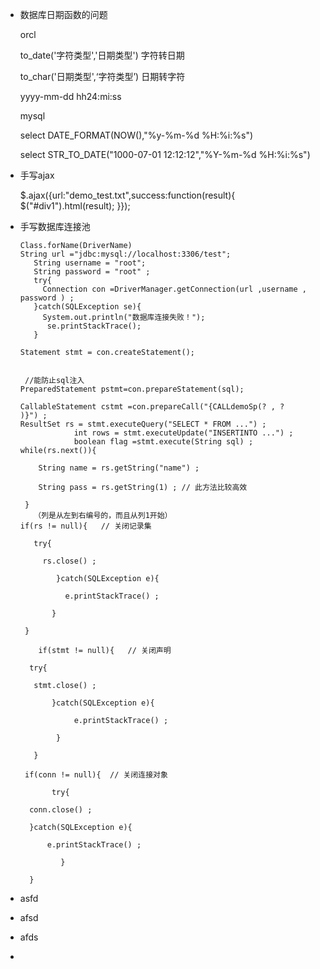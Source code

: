 - 数据库日期函数的问题

  orcl

  to_date('字符类型','日期类型') 字符转日期

  to_char('日期类型',‘字符类型’) 日期转字符

  yyyy-mm-dd hh24:mi:ss

  mysql

  select DATE_FORMAT(NOW(),"%y-%m-%d %H:%i:%s")

  select STR_TO_DATE("1000-07-01 12:12:12","%Y-%m-%d %H:%i:%s")

- 手写ajax

  $.ajax({url:"demo_test.txt",success:function(result){
  			$("#div1").html(result);
  		}});

- 手写数据库连接池

  ```
  Class.forName(DriverName)
  String url ="jdbc:mysql://localhost:3306/test";      
     String username = "root";   
     String password = "root" ; 
     try{      
       Connection con =DriverManager.getConnection(url ,username , password ) ;     
     }catch(SQLException se){      
       System.out.println("数据库连接失败！");   
        se.printStackTrace();    
     }
  
  Statement stmt = con.createStatement();         
   
   
   //能防止sql注入
  PreparedStatement pstmt=con.prepareStatement(sql);         
   
  CallableStatement cstmt =con.prepareCall("{CALLdemoSp(? , ?
  )}") ;
  ResultSet rs = stmt.executeQuery("SELECT * FROM ...") ;  
              int rows = stmt.executeUpdate("INSERTINTO ...") ;  
              boolean flag =stmt.execute(String sql) ;
  while(rs.next()){      
   
      String name = rs.getString("name") ;  
   
      String pass = rs.getString(1) ; // 此方法比较高效     
   
   }      
     （列是从左到右编号的，而且从列1开始）
  if(rs != null){   // 关闭记录集      
   
     try{        
   
       rs.close() ; 
   
          }catch(SQLException e){   
   
            e.printStackTrace() ;  
   
         }           
   
   }       
   
      if(stmt != null){   // 关闭声明       
   
    try{          
   
     stmt.close() ;  
   
         }catch(SQLException e){ 
   
              e.printStackTrace() ; 
   
          }        
   
     }          
   
   if(conn != null){  // 关闭连接对象   
   
         try{           
   
    conn.close() ;        
   
    }catch(SQLException e){       
   
        e.printStackTrace() ; 
   
           }          
   
    }
  
  ```

  

- asfd 

- afsd 

- afds 

- 